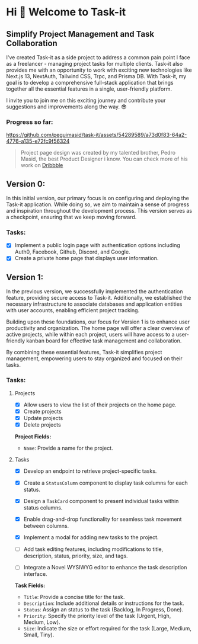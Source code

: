 # Hi 👋 Welcome to Task-it

## Simplify Project Management and Task Collaboration

I've created Task-it as a side project to address a common pain point I face as a freelancer - managing project tasks for multiple clients. Task-it also provides me with an opportunity to work with exciting new technologies like Next.js 13, NextAuth, Tailwind CSS, Trpc, and Prisma DB. With Task-it, my goal is to develop a comprehensive full-stack application that brings together all the essential features in a single, user-friendly platform.

I invite you to join me on this exciting journey and contribute your suggestions and improvements along the way. 😎

### Progress so far:

https://github.com/peguimasid/task-it/assets/54289589/a73d0f83-64a2-4776-a135-e72fc9f56324

> Project page design was created by my talented brother, Pedro Masid, the best Product Designer i know.
> You can check more of his work on [Dribbble](https://dribbble.com/pmasid)

## Version 0:

In this initial version, our primary focus is on configuring and deploying the Task-it application. While doing so, we aim to maintain a sense of progress and inspiration throughout the development process. This version serves as a checkpoint, ensuring that we keep moving forward.

### **Tasks:**

- [x]  Implement a public login page with authentication options including Auth0, Facebook, Github, Discord, and Google.
- [x]  Create a private home page that displays user information.

## Version 1:

In the previous version, we successfully implemented the authentication feature, providing secure access to Task-it. Additionally, we established the necessary infrastructure to associate databases and application entities with user accounts, enabling efficient project tracking.

Building upon these foundations, our focus for Version 1 is to enhance user productivity and organization. The home page will offer a clear overview of active projects, while within each project, users will have access to a user-friendly kanban board for effective task management and collaboration.

By combining these essential features, Task-it simplifies project management, empowering users to stay organized and focused on their tasks.

### Tasks:

1. Projects
    - [x] Allow users to view the list of their projects on the home page.
    - [x] Create projects
    - [x] Update projects
    - [x] Delete projects

    **Project Fields:**

    - `Name`: Provide a name for the project.
2. Tasks
    - [x] Develop an endpoint to retrieve project-specific tasks.
    - [x] Create a `StatusColumn` component to display task columns for each status.
    - [x] Design a `TaskCard` component to present individual tasks within status columns.
    - [x] Enable drag-and-drop functionality for seamless task movement between columns.
    - [x] Implement a modal for adding new tasks to the project.
    - [ ] Add task editing features, including modifications to title, description, status, priority, size, and tags.
    - [ ] Integrate a Novel WYSIWYG editor to enhance the task description interface.


    **Task Fields:**

    - `Title`: Provide a concise title for the task.
    - `Description`: Include additional details or instructions for the task.
    - `Status`: Assign an status to the task (Backlog, In Progress, Done).
    - `Priority`: Specify the priority level of the task (Urgent, High, Medium, Low).
    - `Size`: Indicate the size or effort required for the task (Large, Medium, Small, Tiny).
